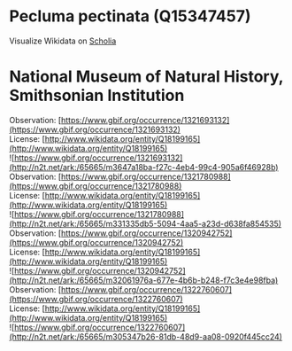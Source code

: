 
Pecluma pectinata (Q15347457)
=============================
  
Visualize Wikidata on [Scholia](https://scholia.toolforge.org/taxon/Q15347457)
# National Museum of Natural History, Smithsonian Institution
  
Observation: [https://www.gbif.org/occurrence/1321693132](https://www.gbif.org/occurrence/1321693132)  
License: [http://www.wikidata.org/entity/Q18199165](http://www.wikidata.org/entity/Q18199165)  
![https://www.gbif.org/occurrence/1321693132](http://n2t.net/ark:/65665/m3647a18ba-f27c-4eb4-99c4-905a6f46928b)  
Observation: [https://www.gbif.org/occurrence/1321780988](https://www.gbif.org/occurrence/1321780988)  
License: [http://www.wikidata.org/entity/Q18199165](http://www.wikidata.org/entity/Q18199165)  
![https://www.gbif.org/occurrence/1321780988](http://n2t.net/ark:/65665/m331335db5-5094-4aa5-a23d-d638fa854535)  
Observation: [https://www.gbif.org/occurrence/1320942752](https://www.gbif.org/occurrence/1320942752)  
License: [http://www.wikidata.org/entity/Q18199165](http://www.wikidata.org/entity/Q18199165)  
![https://www.gbif.org/occurrence/1320942752](http://n2t.net/ark:/65665/m32061976a-677e-4b6b-b248-f7c3e4e98fba)  
Observation: [https://www.gbif.org/occurrence/1322760607](https://www.gbif.org/occurrence/1322760607)  
License: [http://www.wikidata.org/entity/Q18199165](http://www.wikidata.org/entity/Q18199165)  
![https://www.gbif.org/occurrence/1322760607](http://n2t.net/ark:/65665/m305347b26-81db-48d9-aa08-0920f445cc24)